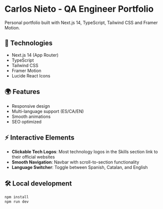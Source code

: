 # Carlos Nieto - QA Engineer Portfolio

Personal portfolio built with Next.js 14, TypeScript, Tailwind CSS and Framer Motion.

## 🚀 Technologies
- Next.js 14 (App Router)
- TypeScript
- Tailwind CSS
- Framer Motion
- Lucide React Icons

## 🌍 Features
- Responsive design
- Multi-language support (ES/CA/EN)
- Smooth animations
- SEO optimized

## ⚡ Interactive Elements
- **Clickable Tech Logos**: Most technology logos in the Skills section link to their official websites
- **Smooth Navigation**: Navbar with scroll-to-section functionality
- **Language Switcher**: Toggle between Spanish, Catalan, and English

## 🛠️ Local development
```bash
npm install
npm run dev